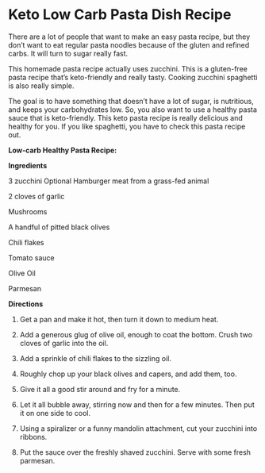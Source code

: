 # Keto Low Carb Pasta Dish Recipe

There are a lot of people that want to make an easy pasta recipe, but they don’t want to eat regular pasta noodles because of the gluten and refined carbs. It will turn to sugar really fast.

This homemade pasta recipe actually uses zucchini. This is a gluten-free pasta recipe that’s keto-friendly and really tasty. Cooking zucchini spaghetti is also really simple. 

The goal is to have something that doesn’t have a lot of sugar, is nutritious, and keeps your carbohydrates low. So, you also want to use a healthy pasta sauce that is keto-friendly. This keto pasta recipe is really delicious and healthy for you. If you like spaghetti, you have to check this pasta recipe out. 

**Low-carb Healthy Pasta Recipe:**   

**Ingredients**

3 zucchini Optional Hamburger meat from a grass-fed animal

2 cloves of garlic

Mushrooms

A handful of pitted black olives

Chili flakes

Tomato sauce

Olive Oil

Parmesan  

**Directions**

1. Get a pan and make it hot, then turn it down to medium heat.

2. Add a generous glug of olive oil, enough to coat the bottom. Crush two cloves of garlic into the oil.

3. Add a sprinkle of chili flakes to the sizzling oil.

4. Roughly chop up your black olives and capers, and add them, too.

5. Give it all a good stir around and fry for a minute.

6. Let it all bubble away, stirring now and then for a few minutes. Then put it on one side to cool.

7. Using a spiralizer or a funny mandolin attachment, cut your zucchini into ribbons.

8. Put the sauce over the freshly shaved zucchini. Serve with some fresh parmesan.